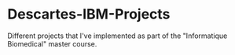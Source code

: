 # Descartes-IBM-Projects
Different projects that I've implemented as part of the "Informatique Biomedical" master course.
